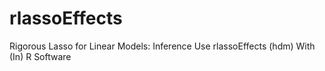 # rlassoEffects
Rigorous Lasso for Linear Models: Inference Use rlassoEffects (hdm) With (In) R Software
